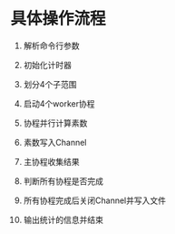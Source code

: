 # 具体操作流程

1. 解析命令行参数

2. 初始化计时器

3. 划分4个子范围

4. 启动4个worker协程

5. 协程并行计算素数

6. 素数写入Channel

7. 主协程收集结果

8. 判断所有协程是否完成

9. 所有协程完成后关闭Channel并写入文件

10. 输出统计的信息并结束

